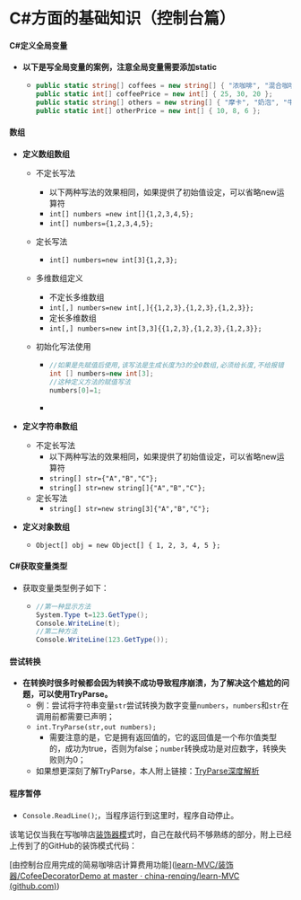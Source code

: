 # C#方面的基础知识（控制台篇）

#### C#定义全局变量

* **以下是写全局变量的案例，注意全局变量需要添加static**

  * ```c#
    public static string[] coffees = new string[] { "浓咖啡", "混合咖啡", "重烘焙咖啡" };
    public static int[] coffeePrice = new int[] { 25, 30, 20 };
    public static string[] others = new string[] { "摩卡", "奶泡", "牛奶" };
    public static int[] otherPrice = new int[] { 10, 8, 6 };
    ```

#### 数组

* **定义数组数组**

  * 不定长写法
    * 以下两种写法的效果相同，如果提供了初始值设定，可以省略new运算符
    * `int[] numbers =new int[]{1,2,3,4,5};`
    * `int[] numbers={1,2,3,4,5};`

  * 定长写法

    * `int[] numbers=new int[3]{1,2,3};`

  * 多维数组定义

    * 不定长多维数组
    * `int[,] numbers=new int[,]{{1,2,3},{1,2,3},{1,2,3}};`
    * 定长多维数组
    * `int[,] numbers=new int[3,3]{{1,2,3},{1,2,3},{1,2,3}};`

  * 初始化写法使用

    * ```c#
      //如果是先赋值后使用,该写法是生成长度为3的全0数组,必须给长度,不给报错
      int [] numbers=new int[3];
      //这种定义方法的赋值写法
      numbers[0]=1;
      ```

    * 

* **定义字符串数组**

  * 不定长写法
    * 以下两种写法的效果相同，如果提供了初始值设定，可以省略new运算符
    * `string[] str={"A","B","C"};`
    * `string[] str=new string[]{"A","B","C"};`
  * 定长写法
    * `string[] str=new string[3]{"A","B","C"};`

* **定义对象数组**

  * `Object[] obj = new Object[] { 1, 2, 3, 4, 5 };`



#### C#获取变量类型

* 获取变量类型例子如下：

  * ```C#
    //第一种显示方法
    System.Type t=123.GetType();
    Console.WriteLine(t);
    //第二种方法
    Console.WriteLine(123.GetType());
    ```

#### 尝试转换

* **在转换时很多时候都会因为转换不成功导致程序崩溃，为了解决这个尴尬的问题，可以使用TryParse。**
  * 例：尝试将字符串变量`str`尝试转换为数字变量`numbers`，`numbers`和`str`在调用前都需要已声明；
  * `int.TryParse(str,out numbers);`
    * 需要注意的是，它是拥有返回值的，它的返回值是一个布尔值类型的，成功为true，否则为false；`number`转换成功是对应数字，转换失败则为0；
  * 如果想更深刻了解TryParse，本人附上链接：[TryParse深度解析](https://blog.csdn.net/u010533180/article/details/52918126)

#### 程序暂停

* `Console.ReadLine()`;，当程序运行到这里时，程序自动停止。



该笔记仅当我在写咖啡店[装饰器模](https://www.runoob.com/design-pattern/decorator-pattern.html)式时，自己在敲代码不够熟练的部分，附上已经上传到了的GitHub的装饰模式代码：

[由控制台应用完成的简易咖啡店计算费用功能]([learn-MVC/装饰器/CofeeDecoratorDemo at master · china-renqing/learn-MVC (github.com)](https://github.com/china-renqing/learn-MVC/tree/master/装饰器/CofeeDecoratorDemo))